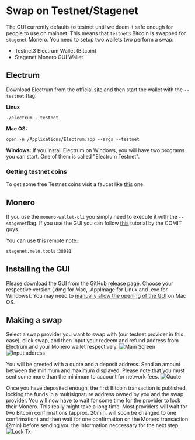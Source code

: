 
# Swap on Testnet/Stagenet
The GUI currently defaults to testnet until we deem it safe enough for people to use on mainnet. This means that `testnet3` Bitcoin is swapped for `stagenet` Monero. You need to setup two wallets two perform a swap:
- Testnet3 Electrum Wallet (Bitcoin)
- Stagenet Monero GUI Wallet

## Electrum
Download Electrum from the official [site](https://electrum.org/#download) and then start the wallet with the `--testnet` flag.

**Linux**
```
./electrum --testnet
```

**Mac OS:**
```
open -n /Applications/Electrum.app --args --testnet
```

**Windows:**
If you install Electrum on Windows, you will have two programs you can start. One of them is called "Electrum Testnet".

### Getting testnet coins
To get some free Testnet coins visit a faucet like [this](https://testnet-faucet.mempool.co) one.

## Monero
If you use the `monero-wallet-cli` you simply need to execute it with the `--stagenet`flag. If you use the GUI you can follow [this](https://www.youtube.com/watch?v=5E4aO3UAqJo) tutorial by the COMIT guys. 

You can use this remote note:
```
stagenet.melo.tools:38081
```

## Installing the GUI
Please download the GUI from the [GitHub release page](https://github.com/UnstoppableSwap/unstoppableswap-gui/releases). Choose your respective version (.dmg for Mac, .AppImage for Linux and .exe for Windows). You may need to [manually allow the opening of the GUI](https://support.apple.com/en-us/HT202491) on Mac OS.

## Making a swap

Select a swap provider you want to swap with (our testnet provider in this case), click swap, and then input your redeem and refund address from Electrum and your Monero wallet respectively.
![Main Screen](https://user-images.githubusercontent.com/86064887/152649336-3d2f727b-b003-443c-a1bb-60b1b826e2ef.png)
![Input address](https://user-images.githubusercontent.com/86064887/152649587-d5351c29-4a61-4add-9deb-4f0f4b59fa46.png)

You will be greeted with a quote and a deposit address. Send an amount between the minimum and maximum displayed. Please note that you must sent some more than the minimum to account for network fees.
![Quote](https://user-images.githubusercontent.com/86064887/152649633-9ae29f79-8041-476c-be45-ef3441f4dee1.png)

Once you have deposited enough, the first Bitcoin transaction is published, locking the funds in a multisignature address owned by you and the swap provider. You will now have to wait for some time for the provider to lock their Monero. This really might take a long time. Most providers will wait for two Bitcoin confirmations (approx. 20min, will soon be changed to one confirmation) and then wait for one confirmation on the Monero transaction (2min) before sending you the information neccessary for the next step.
![Lock Tx](https://user-images.githubusercontent.com/86064887/152649738-5661ebaf-affd-4172-ae60-5e3f63c85fe9.png)

